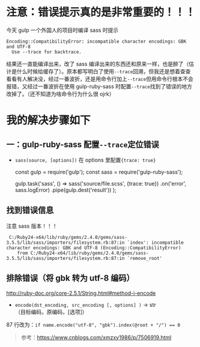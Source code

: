 # 注意：错误提示真的是非常重要的！！！

今天 gulp 一个外国人的项目时编译 sass 时提示

    Encoding::CompatibilityError: incompatible character encodings: GBK and UTF-8
      Use --trace for backtrace.

结果还一直能编译出来，改了 sass 编译出来的东西还和原来一样，也是醉了（估计是什么时候给缓存了）。原本都写明白了使用`--trace`回溯，但我还是想着查查看看有人解决没，经过一番波折，还是用命令行加上`--trace`但用命令行根本不会报错，又经过一番波折在使用 gulp-ruby-sass 时配置`--trace`找到了错误的地方改掉了。（还不知道为啥命令行为什么很 ojrk）

# 我的解决步骤如下

## 一：gulp-ruby-sass 配置`--trace`定位错误

-   `sass(source, [options])` 
    在 options 里配置`{trace: true}`


    const gulp = require('gulp');
    const sass = require('gulp-ruby-sass');
     
    gulp.task('sass', () =>
        sass('source/file.scss', {trace: true})
            .on('error', sass.logError)
            .pipe(gulp.dest('result'))
    );

## 找到错误信息

注意 sass 版本！！！

     C:/Ruby24-x64/lib/ruby/gems/2.4.0/gems/sass-3.5.5/lib/sass/importers/filesystem.rb:87:in `index': incompatible character encodings: GBK and UTF-8 (Encoding::CompatibilityError)
        from C:/Ruby24-x64/lib/ruby/gems/2.4.0/gems/sass-3.5.5/lib/sass/importers/filesystem.rb:87:in `remove_root'

## 排除错误（将 gbk 转为 utf-8 编码）

<http://ruby-doc.org/core-2.5.1/String.html#method-i-encode>

-   `encode(dst_encoding, src_encoding [, options] )` → str  
    （目标编码，原编码，\[选项]）

87 行改为：`if name.encode("utf-8", "gbk").index(@root + "/") == 0`

> 参考：<https://www.cnblogs.com/xmzxy1986/p/7506919.html>
